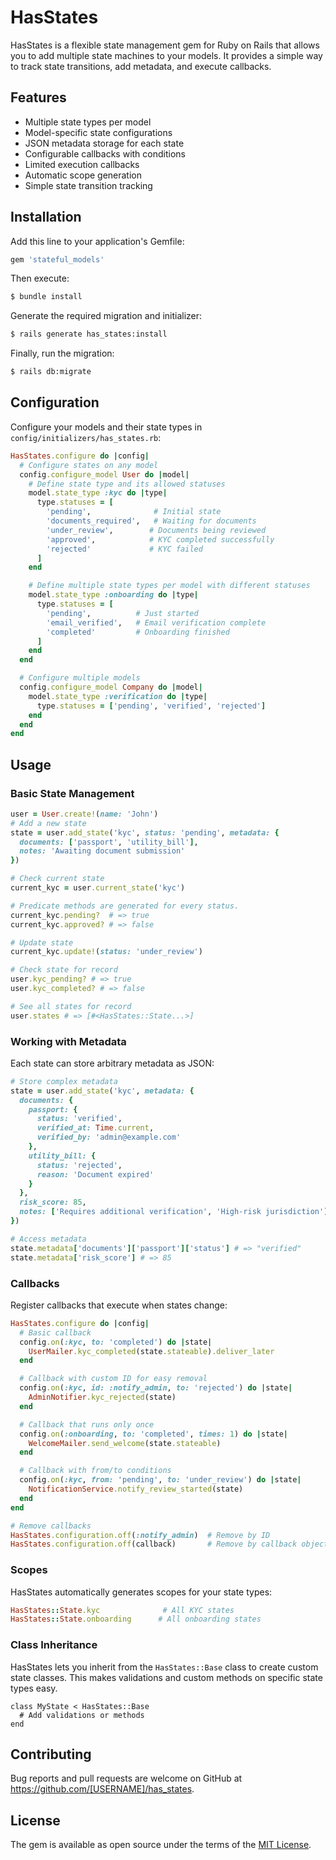 # HasStates

HasStates is a flexible state management gem for Ruby on Rails that allows you to add multiple state machines to your models. It provides a simple way to track state transitions, add metadata, and execute callbacks.

## Features

- Multiple state types per model
- Model-specific state configurations
- JSON metadata storage for each state
- Configurable callbacks with conditions
- Limited execution callbacks
- Automatic scope generation
- Simple state transition tracking

## Installation

Add this line to your application's Gemfile:

```ruby
gem 'stateful_models'
```

Then execute:
```bash
$ bundle install
```

Generate the required migration and initializer:
```bash
$ rails generate has_states:install
```

Finally, run the migration:
```bash
$ rails db:migrate
```

## Configuration

Configure your models and their state types in `config/initializers/has_states.rb`:

```ruby
HasStates.configure do |config|
  # Configure states on any model
  config.configure_model User do |model|
    # Define state type and its allowed statuses
    model.state_type :kyc do |type|
      type.statuses = [
        'pending',              # Initial state
        'documents_required',   # Waiting for documents
        'under_review',        # Documents being reviewed
        'approved',            # KYC completed successfully
        'rejected'             # KYC failed
      ]
    end

    # Define multiple state types per model with different statuses
    model.state_type :onboarding do |type|
      type.statuses = [
        'pending',          # Just started
        'email_verified',   # Email verification complete
        'completed'         # Onboarding finished
      ]
    end
  end

  # Configure multiple models
  config.configure_model Company do |model|
    model.state_type :verification do |type|
      type.statuses = ['pending', 'verified', 'rejected']
    end
  end
end
```

## Usage

### Basic State Management

```ruby
user = User.create!(name: 'John')
# Add a new state
state = user.add_state('kyc', status: 'pending', metadata: {
  documents: ['passport', 'utility_bill'],
  notes: 'Awaiting document submission'
})

# Check current state
current_kyc = user.current_state('kyc')

# Predicate methods are generated for every status.
current_kyc.pending?  # => true
current_kyc.approved? # => false

# Update state
current_kyc.update!(status: 'under_review')

# Check state for record 
user.kyc_pending? # => true
user.kyc_completed? # => false

# See all states for record
user.states # => [#<HasStates::State...>]
```

### Working with Metadata

Each state can store arbitrary metadata as JSON:

```ruby
# Store complex metadata
state = user.add_state('kyc', metadata: {
  documents: {
    passport: { 
      status: 'verified',
      verified_at: Time.current,
      verified_by: 'admin@example.com'
    },
    utility_bill: { 
      status: 'rejected',
      reason: 'Document expired'
    }
  },
  risk_score: 85,
  notes: ['Requires additional verification', 'High-risk jurisdiction']
})

# Access metadata
state.metadata['documents']['passport']['status'] # => "verified"
state.metadata['risk_score'] # => 85
```

### Callbacks

Register callbacks that execute when states change:

```ruby
HasStates.configure do |config|
  # Basic callback
  config.on(:kyc, to: 'completed') do |state|
    UserMailer.kyc_completed(state.stateable).deliver_later
  end

  # Callback with custom ID for easy removal
  config.on(:kyc, id: :notify_admin, to: 'rejected') do |state|
    AdminNotifier.kyc_rejected(state)
  end

  # Callback that runs only once
  config.on(:onboarding, to: 'completed', times: 1) do |state|
    WelcomeMailer.send_welcome(state.stateable)
  end

  # Callback with from/to conditions
  config.on(:kyc, from: 'pending', to: 'under_review') do |state|
    NotificationService.notify_review_started(state)
  end
end

# Remove callbacks
HasStates.configuration.off(:notify_admin)  # Remove by ID
HasStates.configuration.off(callback)       # Remove by callback object
```

### Scopes

HasStates automatically generates scopes for your state types:

```ruby
HasStates::State.kyc              # All KYC states
HasStates::State.onboarding      # All onboarding states
```

### Class Inheritance

HasStates lets you inherit from the `HasStates::Base` class to create custom state classes. This makes validations and custom methods on specific state types easy.

```
class MyState < HasStates::Base
  # Add validations or methods
end
```

## Contributing

Bug reports and pull requests are welcome on GitHub at https://github.com/[USERNAME]/has_states.

## License

The gem is available as open source under the terms of the [MIT License](https://opensource.org/licenses/MIT).

